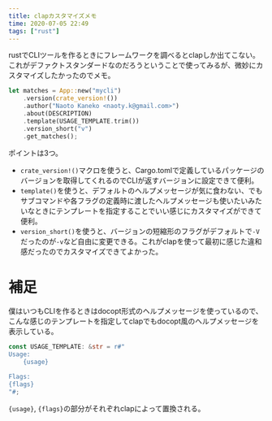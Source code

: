 ```yaml
---
title: clapカスタマイズメモ
time: 2020-07-05 22:49
tags: ["rust"]
---
```


rustでCLIツールを作るときにフレームワークを調べるとclapしか出てこない。これがデファクトスタンダードなのだろうということで使ってみるが、微妙にカスタマイズしたかったのでメモ。

```rust
let matches = App::new("mycli")
    .version(crate_version!())
    .author("Naoto Kaneko <naoty.k@gmail.com>")
    .about(DESCRIPTION)
    .template(USAGE_TEMPLATE.trim())
    .version_short("v")
    .get_matches();
```

ポイントは3つ。

* `crate_version!()`マクロを使うと、Cargo.tomlで定義しているパッケージのバージョンを取得してくれるのでCLIが返すバージョンに設定できて便利。
* `template()`を使うと、デフォルトのヘルプメッセージが気に食わない、でもサブコマンドや各フラグの定義時に渡したヘルプメッセージも使いたいみたいなときにテンプレートを指定することでいい感じにカスタマイズができて便利。
* `version_short()`を使うと、バージョンの短縮形のフラグがデフォルトで`-V`だったのが`-v`など自由に変更できる。これがclapを使って最初に感じた違和感だったのでカスタマイズできてよかった。

# 補足
僕はいつもCLIを作るときはdocopt形式のヘルプメッセージを使っているので、こんな感じのテンプレートを指定してclapでもdocopt風のヘルプメッセージを表示している。

```rust
const USAGE_TEMPLATE: &str = r#"
Usage:
    {usage}

Flags:
{flags}
"#;
```

`{usage}`, `{flags}`の部分がそれぞれclapによって置換される。
